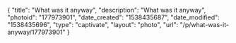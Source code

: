 {
    "title": "What was it anyway",
    "description": "What was it anyway",
    "photoid": "177973901",
    "date_created": "1538435687",
    "date_modified": "1538435696",
    "type": "captivate",
    "layout": "photo",
    "url": "\/p\/what-was-it-anyway\/177973901"
}